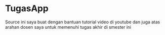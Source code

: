 # TugasApp
Source ini saya buat dengan bantuan tutorial video di youtube dan juga atas arahan dosen saya untuk memenuhi tugas akhir di smester ini
